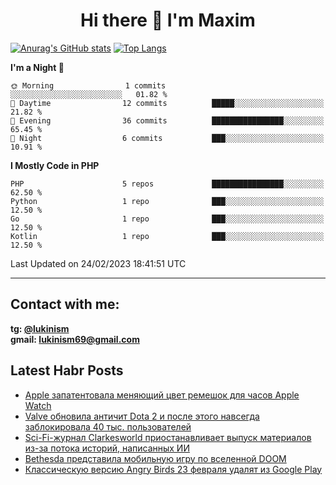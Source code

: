 ## <h1 align="center">Hi there 👋 I'm Maxim</h1>

[![Anurag's GitHub stats](https://github-readme-stats.vercel.app/api?username=lukinism)](https://github.com/anuraghazra/github-readme-stats) [![Top Langs](https://github-readme-stats.vercel.app/api/top-langs/?username=lukinism)](https://github.com/anuraghazra/github-readme-stats)

<!--START_SECTION:waka-->
**I'm a Night 🦉** 

```text
🌞 Morning                1 commits           ░░░░░░░░░░░░░░░░░░░░░░░░░   01.82 % 
🌆 Daytime                12 commits          █████░░░░░░░░░░░░░░░░░░░░   21.82 % 
🌃 Evening                36 commits          ████████████████░░░░░░░░░   65.45 % 
🌙 Night                  6 commits           ███░░░░░░░░░░░░░░░░░░░░░░   10.91 % 
```


**I Mostly Code in PHP** 

```text
PHP                      5 repos             ████████████████░░░░░░░░░   62.50 % 
Python                   1 repo              ███░░░░░░░░░░░░░░░░░░░░░░   12.50 % 
Go                       1 repo              ███░░░░░░░░░░░░░░░░░░░░░░   12.50 % 
Kotlin                   1 repo              ███░░░░░░░░░░░░░░░░░░░░░░   12.50 % 
```




 Last Updated on 24/02/2023 18:41:51 UTC
<!--END_SECTION:waka-->
___
## Contact with me:
**tg: [@lukinism](https://t.me/lukinism)  
gmail: lukinism69@gmail.com**

## Latest Habr Posts
<!-- BLOG-POST-LIST:START -->
- [Apple запатентовала меняющий цвет ремешок для часов Apple Watch](https://habr.com/ru/post/718586/)
- [Valve обновила античит Dota 2 и после этого навсегда заблокировала 40 тыс. пользователей](https://habr.com/ru/post/718566/)
- [Sci-Fi-журнал Clarkesworld приостанавливает выпуск материалов из-за потока историй, написанных ИИ](https://habr.com/ru/post/718558/)
- [Bethesda представила мобильную игру по вселенной DOOM](https://habr.com/ru/post/718520/)
- [Классическую версию Angry Birds 23 февраля удалят из Google Play](https://habr.com/ru/post/718482/)
<!-- BLOG-POST-LIST:END -->
